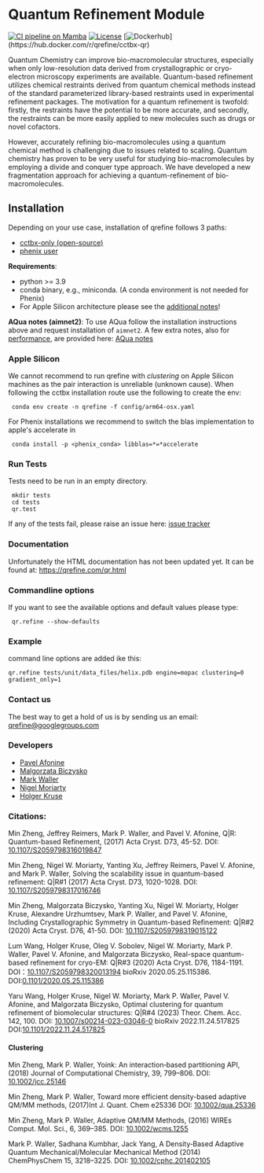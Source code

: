 # Quantum Refinement Module

[![CI pipeline on Mamba](https://github.com/qrefine/qrefine/actions/workflows/ci-mamba.yaml/badge.svg)](https://github.com/qrefine/qrefine/actions/workflows/ci-mamba.yaml)
[![License](https://img.shields.io/badge/License-Apache%202.0-blue.svg)](https://opensource.org/licenses/Apache-2.0)
[![Dockerhub](https://img.shields.io/badge/dockerhub-images-important.svg?logo=Docker")](https://hub.docker.com/r/qrefine/cctbx-qr)

Quantum Chemistry can improve bio-macromolecular structures,
especially when only low-resolution data derived from crystallographic
or cryo-electron microscopy experiments are available. Quantum-based
refinement utilizes chemical restraints derived from quantum chemical
methods instead of the standard parameterized library-based restraints
used in experimental refinement packages. The motivation for a quantum
refinement is twofold: firstly, the restraints have the potential to
be more accurate, and secondly, the restraints can be more easily
applied to new molecules such as drugs or novel cofactors.

However, accurately refining bio-macromolecules using a quantum
chemical method is challenging due to issues related to
scaling. Quantum chemistry has proven to be very useful for studying
bio-macromolecules by employing a divide and conquer type approach. We
have developed a new fragmentation approach for achieving a
quantum-refinement of bio-macromolecules.

## Installation

Depending on your use case, installation of qrefine follows 3 paths:

 - [cctbx-only (open-source)](cctbx.md#cctbx-installation)
 - [phenix user](phenix.md#fully-automated-recommended)


**Requirements**:
 - python >= 3.9
 - conda binary, e.g., miniconda. (A conda environment is not needed for Phenix)
 - For Apple Silicon architecture please see the [additional notes](#apple-silicon)!


**AQua notes (aimnet2)**:
To use AQua follow the installation instructions above and request installation of `aimnet2`.
A few extra notes, also for [performance](aimnet2.md#performance), are provided here: [AQua notes](aimnet2.md)


<!-- 
### Phenix route
Note: you may need to use sudo depending on the permissions of your Phenix installation.

#### Phenix source

```
 source phenix_env.sh
 git clone https://github.com/qrefine/qrefine modules/qrefine
 # request to install aimnet2 is optional
 sh modules/qrefine/config/update_phenix.sh [aimnet2]
 qrefine.python -m pip install git+https://github.com/zubatyuk/aimnet2calc.git 
```

#### Phenix installer 

```
  source path_to_phenix/phenix_env.sh
  git clone https://github.com/qrefine/qrefine 
  cd qrefine
  # request to install aimnet2 is optional
  sh build_into_phenix_install.sh [aimnet2]
```

#### cctbx (open-source)
 -->

<!-- 2.  Clone this repo and enter it's directory.

```
git clone https://github.com/qrefine/qrefine.git qrefine && cd qrefine
```

3.  Use the provided `environment.yaml` to generate a new conda environment called `qrefine`. After installation activate the enviroment. The activation (unless set to automatic) has to be done for every new shell:

    - full installation with pytorch/cuda
      ```
      conda env create -n qrefine -f environment.yaml
      conda activate qrefine
      ```

4.  A couple of configuration steps are needed to setup `qrefine` within `cctbx`.

```
bash ./build_into_conda.sh
```

5.  run the given `source <path>/setpaths.sh` command at the end of the script. Also this needs to sourced for every new shell. -->


<!-- #### AIMNET2 (and torchani) plugins

For cctbx:

```
  conda env update -f config/aimnet2.yaml
  qrefine.python -m pip install git+https://github.com/zubatyuk/aimnet2calc.git
```

For Phenix either use the provided script `config/update_phenix.sh` as described above or install into the phenix conda env

```
  # identify your phenix directory
  conda env list
  conda env update -f -p /path/to/phenix/conda_base config/aimnet2.yaml
  qrefine.python -m pip install git+https://github.com/zubatyuk/aimnet2calc.git
```

Set the following in your Terminal for optimal performance. Save it to your .bashrc (or similar).

```
  export NUMBA_CUDA_USE_NVIDIA_BINDING=1
```

To check if the cuda components are working run:

```
  qrefine.python -c "import numba.cuda; print(numba.cuda.is_available())"
  qrefine.python -c "import torch; print(torch.cuda.is_available())"
```

(Optional) Check if the cuda AEV version of torchani was installed:

    ```
    mamba list | grep torchani
    ls $(qrefine.python -c 'import site; print(site.getsitepackages()[0])')/torchani/cuaev
    ```

    It should say `torchani=*=cuda...` and the `cuaev` directory is present. If not you can try the the pip/wheel installation:

    ```
    mamba remove torchani
    pip install torchani
    ``` -->

### Apple Silicon

We cannot recommend to run qrefine with *clustering* on Apple Silicon machines as the pair interaction is unreliable (unknown cause).
When following the cctbx installation route use the following to create the env:
   ```
    conda env create -n qrefine -f config/arm64-osx.yaml
   ```

For Phenix installations we recommend to switch the blas implementation to apple's accelerate in 
   ```
    conda install -p <phenix_conda> libblas=*=*accelerate 
   ```


### Run Tests

Tests need to be run in an empty directory.

```
 mkdir tests
 cd tests
 qr.test
```

If any of the tests fail, please raise an issue here: [issue tracker](https://github.com/qrefine/qrefine/issues)

### Documentation

Unfortunately the HTML documentation has not been updated yet.
It can be found at: https://qrefine.com/qr.html

### Commandline options

If you want to see the available options and default values please type:

```
 qr.refine --show-defaults
```

### Example

command line options are added ike this:

```
qr.refine tests/unit/data_files/helix.pdb engine=mopac clustering=0 gradient_only=1
```

### Contact us

The best way to get a hold of us is by sending us an email: qrefine@googlegroups.com

### Developers

- [Pavel Afonine](https://github.com/pafonine)
- [Malgorzata Biczysko](https://github.com/biczysko)
- [Mark Waller](https://github.com/mpwaller)
- [Nigel Moriarty](https://github.com/nwmoriarty)
- [Holger Kruse](https://github.com/hokru)

### Citations:

Min Zheng, Jeffrey Reimers, Mark P. Waller, and Pavel V. Afonine,
Q|R: Quantum-based Refinement,
(2017) Acta Cryst. D73, 45-52.
DOI: [10.1107/S2059798316019847](http://scripts.iucr.org/cgi-bin/paper?S2059798316019847)

Min Zheng, Nigel W. Moriarty, Yanting Xu, Jeffrey Reimers, Pavel V. Afonine, and Mark P. Waller,
Solving the scalability issue in quantum-based refinement: Q|R#1
(2017) Acta Cryst. D73, 1020-1028.
DOI: [10.1107/S2059798317016746](http://scripts.iucr.org/cgi-bin/paper?S2059798317016746)

Min Zheng, Malgorzata Biczysko, Yanting Xu, Nigel W. Moriarty, Holger Kruse, Alexandre Urzhumtsev, Mark P. Waller, and Pavel V. Afonine,
Including Crystallographic Symmetry in Quantum-based Refinement: Q|R#2
(2020) Acta Cryst. D76, 41-50.
DOI: [10.1107/S2059798319015122](http://scripts.iucr.org/cgi-bin/paper?S2059798319015122)

Lum Wang, Holger Kruse, Oleg V. Sobolev, Nigel W. Moriarty, Mark P. Waller, Pavel V. Afonine, and Malgorzata Biczysko,
Real-space quantum-based refinement for cryo-EM: Q|R#3
(2020) Acta Cryst. D76, 1184-1191.
DOI：[10.1107/S2059798320013194](https://doi.org/10.1107/S2059798320013194)
bioRxiv 2020.05.25.115386.
DOI:[0.1101/2020.05.25.115386](https://www.biorxiv.org/content/10.1101/2020.05.25.115386v1)

Yaru Wang, Holger Kruse, Nigel W. Moriarty, Mark P. Waller, Pavel V. Afonine, and Malgorzata Biczysko,
Optimal clustering for quantum refinement of biomolecular structures: Q|R#4
(2023) Theor. Chem. Acc. 142, 100.
DOI: [10.1007/s00214-023-03046-0](https://doi.org/10.1007/s00214-023-03046-0)
bioRxiv 2022.11.24.517825
DOI:[10.1101/2022.11.24.517825](https://doi.org/10.1101/2022.11.24.517825)

#### Clustering

Min Zheng, Mark P. Waller,
Yoink: An interaction‐based partitioning API,
(2018) Journal of Computational Chemistry, 39, 799–806.
DOI: [10.1002/jcc.25146](https://doi.org/10.1002/jcc.25146)

Min Zheng, Mark P. Waller,
Toward more efficient density-based adaptive QM/MM methods,
(2017)Int J. Quant. Chem e25336
DOI: [10.1002/qua.25336](https://doi.org/10.1002/qua.25336)

Min Zheng, Mark P. Waller, Adaptive QM/MM Methods,
(2016) WIREs Comput. Mol. Sci., 6, 369–385.
DOI: [10.1002/wcms.1255](https://doi.org/10.1002/wcms.1255)

Mark P. Waller, Sadhana Kumbhar, Jack Yang,
A Density‐Based Adaptive Quantum Mechanical/Molecular Mechanical Method
(2014) ChemPhysChem 15, 3218–3225.
DOI: [10.1002/cphc.201402105](https://doi.org/10.1002/cphc.201402105)
